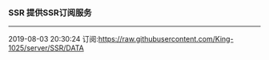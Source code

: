### SSR 提供SSR订阅服务
---
2019-08-03 20:30:24 订阅:https://raw.githubusercontent.com/King-1025/server/SSR/DATA

